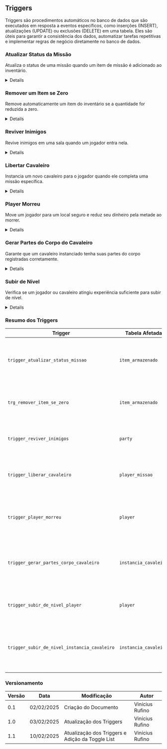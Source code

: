 ## Triggers

Triggers são procedimentos automáticos no banco de dados que são executados em resposta a eventos específicos, como inserções (INSERT), atualizações (UPDATE) ou exclusões (DELETE) em uma tabela. Eles são úteis para garantir a consistência dos dados, automatizar tarefas repetitivas e implementar regras de negócio diretamente no banco de dados.

### Atualizar Status da Missão

Atualiza o status de uma missão quando um item de missão é adicionado ao inventário.

<details>
    <sumary>Migrações</sumary>

    ```sql
    CREATE OR REPLACE FUNCTION atualizar_status_missao_ao_drop_item()
    RETURNS TRIGGER AS $$
    DECLARE
        tipo_do_item TEXT;
        missao_id INTEGER;
    BEGIN
        SELECT tipo_item INTO tipo_do_item 
        FROM tipo_item
        WHERE id_item = NEW.id_item;

        IF tipo_do_item = 'i' THEN
            SELECT id_missao INTO missao_id
            FROM missao
            WHERE item_necessario = NEW.id_item;

            IF missao_id IS NOT NULL THEN
                UPDATE player_missao
                SET status_missao = 'c'
                WHERE id_player = NEW.id_inventario
                AND id_missao = missao_id
                AND status_missao = 'i';
            END IF;
        END IF;

        RETURN NEW;
    END;
    $$ LANGUAGE plpgsql;

    CREATE TRIGGER trigger_atualizar_status_missao
    AFTER INSERT ON item_armazenado
    FOR EACH ROW
    EXECUTE FUNCTION atualizar_status_missao_ao_drop_item();
    ```
</details>

### Remover um Item se Zero

Remove automaticamente um item do inventário se a quantidade for reduzida a zero.

<details>
    <sumary>Migrações</sumary>

    ```sql
    CREATE OR REPLACE FUNCTION remover_item_se_zero()
    RETURNS TRIGGER AS $$
    BEGIN
        IF NEW.quantidade = 0 THEN
            DELETE FROM item_armazenado
            WHERE id_inventario = NEW.id_inventario
            AND id_item = NEW.id_item;
        END IF;
        RETURN NEW;
    END;
    $$ LANGUAGE plpgsql;

    CREATE TRIGGER trg_remover_item_se_zero
    AFTER UPDATE OF quantidade
    ON item_armazenado
    FOR EACH ROW
    WHEN (NEW.quantidade = 0) 
    EXECUTE FUNCTION remover_item_se_zero();

    ```
</details>

### Reviver Inimigos

Revive inimigos em uma sala quando um jogador entra nela.

<details>
    <sumary>Migrações</sumary>

    ```sql
    CREATE OR REPLACE FUNCTION reviver_inimigos_sala()
    RETURNS TRIGGER AS $$
    BEGIN
        UPDATE instancia_inimigo ii
        SET hp_atual = i.hp_max
        FROM inimigo i
        WHERE ii.id_inimigo = i.id_inimigo
        AND ii.id_grupo IN (
            SELECT gi.id_grupo
            FROM grupo_inimigo gi
            WHERE gi.id_sala = NEW.id_sala
        )
        AND ii.hp_atual = 0;

        RETURN NEW;
    END;
    $$ LANGUAGE plpgsql;

    CREATE TRIGGER trigger_reviver_inimigos
    AFTER UPDATE OF id_sala ON party
    FOR EACH ROW
    EXECUTE FUNCTION reviver_inimigos_sala();
    ```
</details>

### Libertar Cavaleiro

Instancia um novo cavaleiro para o jogador quando ele completa uma missão específica.

<details>
    <sumary>Migrações</sumary>

    ```sql
    CREATE OR REPLACE FUNCTION instanciar_cavaleiro()
    RETURNS TRIGGER AS $$
    DECLARE
        p_id_cavaleiro INTEGER;
        p_id_player INTEGER := NEW.id_player;
    BEGIN
        SELECT id_cavaleiro_desbloqueado INTO p_id_cavaleiro
        FROM missao
        WHERE id_missao = NEW.id_missao;

        IF p_id_cavaleiro IS NOT NULL THEN
            INSERT INTO instancia_cavaleiro (
                id_cavaleiro, id_player, id_party, nivel, tipo_armadura, xp_atual, 
                hp_max, magia_max, hp_atual, magia_atual, velocidade, 
                ataque_fisico, ataque_magico
            ) VALUES (
                p_id_cavaleiro, p_id_player, p_id_player, 1, 0, 0, 
                100, 50, 100, 50, 10, 
                20, 30
            );
        END IF;

        RETURN NEW;
    END;
    $$ LANGUAGE plpgsql;

    CREATE TRIGGER trigger_liberar_cavaleiro
    AFTER UPDATE ON player_missao
    FOR EACH ROW
    WHEN (NEW.status_missao = 'c' AND old.status_missao != 'c')
    EXECUTE FUNCTION instanciar_cavaleiro();
    ```
</details>

### Player Morreu

Move um jogador para um local seguro e reduz seu dinheiro pela metade ao morrer.

<details>
    <sumary>Migrações</sumary>

    ```sql
    CREATE OR REPLACE FUNCTION mover_sala_segura_pos_morte()
    RETURNS TRIGGER AS $$  
    BEGIN  
        UPDATE inventario  
        SET dinheiro = dinheiro / 2  
        WHERE inventario.id_player = OLD.id_player;  

        RAISE NOTICE '% foi derrotado, Saori Kido o resgata mas com um custo.', OLD.id_player;  

        UPDATE party  
        SET id_sala = (SELECT id_sala FROM public.sala_segura LIMIT 1)  
        WHERE party.id_player = OLD.id_player;  

        RETURN NEW;  
    END;  
    $$ LANGUAGE plpgsql;  

    CREATE TRIGGER trigger_player_morreu  
    BEFORE UPDATE ON player  
    FOR EACH ROW  
    WHEN (NEW.hp_atual <= 0)  
    EXECUTE FUNCTION mover_sala_segura_pos_morte();
    ```
</details>

### Gerar Partes do Corpo do Cavaleiro

Garante que um cavaleiro instanciado tenha suas partes do corpo registradas corretamente.

<details>
    <sumary>Migrações</sumary>

    ```sql
    CREATE OR REPLACE FUNCTION gerar_partes_corpo_cavaleiro()
    RETURNS TRIGGER AS $$  
    BEGIN  
        INSERT INTO public.parte_corpo_cavaleiro (  
            id_cavaleiro,   
            parte_corpo,    
            id_player,   
            defesa_fisica_bonus,   
            defesa_magico_bonus,   
            chance_acerto_base,   
            chance_acerto_critico   
        )  
        SELECT   
            NEW.id_cavaleiro,        
            pc.id_parte_corpo,        
            NEW.id_player,            
            pc.defesa_fisica,          
            pc.defesa_magica,         
            pc.chance_acerto,          
            pc.chance_acerto_critico   
        FROM public.parte_corpo pc;  

        RETURN NEW;  
    END;  
    $$ LANGUAGE plpgsql;  

    CREATE TRIGGER trigger_gerar_partes_corpo_cavaleiro  
    AFTER INSERT ON public.instancia_cavaleiro  
    FOR EACH ROW  
    EXECUTE FUNCTION gerar_partes_corpo_cavaleiro();
    ```
</details>

### Subir de Nível

Verifica se um jogador ou cavaleiro atingiu experiência suficiente para subir de nível.

<details>
    <sumary>Migrações</sumary>

    ```sql
    CREATE OR REPLACE FUNCTION subir_de_nivel()
    RETURNS TRIGGER AS $$  
    DECLARE  
        nivel_atual INTEGER;  
        xp_atual INTEGER;  
    BEGIN  
        nivel_atual := OLD.nivel;  
        xp_atual := OLD.xp_atual;  

        IF xp_atual >= (SELECT xp_necessaria FROM xp_necessaria WHERE nivel = nivel_atual + 1) THEN  
            NEW.xp_atual := xp_atual - xp_necessaria;  
            NEW.nivel := nivel_atual + 1;  
        END IF;  

        RETURN NEW;  
    END;  
    $$ LANGUAGE plpgsql;  

    CREATE TRIGGER trigger_subir_de_nivel_player  
    BEFORE UPDATE OF xp_atual ON Player  
    FOR EACH ROW  
    WHEN (OLD.xp_atual <> NEW.xp_atual)  
    EXECUTE FUNCTION subir_de_nivel();  

    CREATE TRIGGER trigger_subir_de_nivel_instancia_cavaleiro  
    BEFORE UPDATE OF xp_atual ON instancia_cavaleiro  
    FOR EACH ROW  
    WHEN (OLD.xp_atual <> NEW.xp_atual)  
    EXECUTE FUNCTION subir_de_nivel();
    ```
</details>

### Resumo dos Triggers

| Trigger                                | Tabela Afetada            | Evento         | Função                                                                 |
|----------------------------------------|---------------------------|----------------|------------------------------------------------------------------------|
| `trigger_atualizar_status_missao`      | `item_armazenado`         | `AFTER INSERT` | Atualiza o status de uma missão quando um item de missão é armazenado. |
| `trg_remover_item_se_zero`             | `item_armazenado`         | `AFTER UPDATE` | Remove um item do inventário se a quantidade chegar a zero.            |
| `trigger_reviver_inimigos`             | `party`                   | `AFTER UPDATE` | Revive inimigos na sala quando um jogador entra nela.                  |
| `trigger_liberar_cavaleiro`            | `player_missao`           | `AFTER UPDATE` | Adiciona um cavaleiro ao jogador ao completar uma missão específica.   |
| `trigger_player_morreu`                | `player`                  | `BEFORE UPDATE`| Move o jogador para um local seguro e reduz seu dinheiro ao morrer.    |
| `trigger_gerar_partes_corpo_cavaleiro`  | `instancia_cavaleiro`      | `AFTER INSERT` | Garante que um cavaleiro instanciado tenha suas partes do corpo registradas. |
| `trigger_subir_de_nivel_player`        | `player`                  | `BEFORE UPDATE`| Atualiza o nível do jogador ao atingir experiência suficiente.         |
| `trigger_subir_de_nivel_instancia_cavaleiro` | `instancia_cavaleiro` | `BEFORE UPDATE` | Atualiza o nível do cavaleiro instanciado ao atingir experiência suficiente. |
      |

### Versionamento

| Versão | Data | Modificação | Autor |
| --- | --- | --- | --- |
| 0.1 | 02/02/2025 | Criação do Documento | Vinícius Rufino |
| 1.0 | 03/02/2025 | Atualização dos Triggers | Vinícius Rufino |
| 1.1 | 10/02/2025 | Atualização dos Triggers e Adição da Toggle List | Vinícius Rufino |